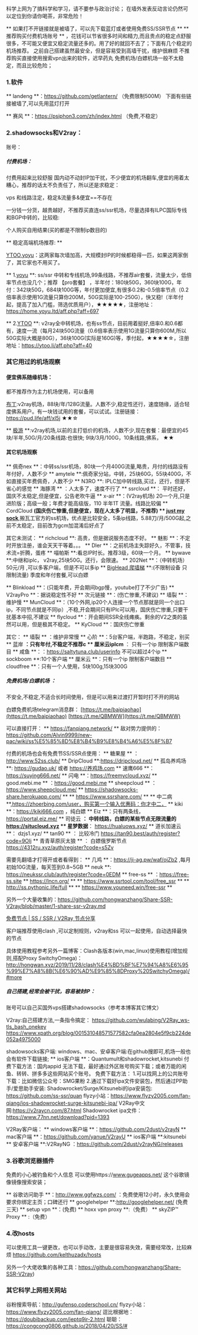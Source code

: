

科学上网为了搞科学和学习，请不要参与政治讨论；
在墙外发表反动言论仍然可以定位到你请你喝茶，非常危险！


** 如果打不开链接就是被墙了，可以先下载蓝灯或者使用免费SS/SSR节点 **
** 推荐购买付费机场账号 ** ，花钱可以节省很多时间和精力,而且贵点的稳定点舒服很多，不可能又便宜又稳定流量还多的。用了好的就回不去了；下面有几个稳定的机场推荐。
之前自己搭建虽然最安全，但是容易受到高墙干扰，维护很麻烦
不推荐购买直接使用搜索vpn出来的软件，迟早药丸
免费机场/白嫖机场一般不太稳定，而且比较危险；

### 1.软件
** landeng **：https://github.com/getlantern/ （免费限制500M）
下面有些链接被墙了,可以先用蓝灯打开

** 赛风 **：https://psiphon3.com/zh/index.html  （免费,不稳定）

### 2.shadowsocks和V2ray：

账号：

##### 付费机场：

付费用起来比较舒服
国内动不动封IP加干扰，不少便宜的机场翻车,便宜的用着太糟心，推荐的话太不负责任了，所以还是求稳定：

vps 和线路注定，稳定&流量多&便宜==不存在


一分钱一分货，越贵越好，不推荐买直连ss/ssr机场，尽量选择有ILPC国际专线和BGP中转的，比较稳:


个人购买自用结果(买的都是不限制ip数目的)

** 稳定高端机场推荐: **

[YTOO](https://ytoo.li/aff.php?aff=40),[yoyu](https://home.yoyu.ltd/aff.php?aff=697)：这两家每次墙加高，大规模封IP的时候都稳得一匹，如果这两家倒了，其它家也不用买了。

** 1.[yoyu](https://home.yoyu.ltd/aff.php?aff=697) **: ss/ssr 中转和专线机场,99条线路，不推荐air套餐，流量太少，低倍率节点也没几个；推荐 【pro套餐】 ，半年付：180块50G，360块100G，年付：342块50G，684块100G等，年付更加便宜,有很多0.2和-0.5倍率节点（0.2倍率表示使用1G流量只算你200M，50G实际是100-250G），快又稳!（半年付起，提高了加入门槛，筛选优质用户），★★★★★，注册地址： https://home.yoyu.ltd/aff.php?aff=697



** 2.[YTOO](https://ytoo.li/aff.php?aff=40) **: v2ray全中转机场，也有ss节点，目前用着挺好,倍率0.和0.6都有，速度一流（每月24块50G流量（0.6倍率表示使用1G流量只算你600M,所以50G实际大概是80G），36块100G(实际是160G)等，季付起，★★★★☆，注册地址：https://ytoo.li/aff.php?aff=40




### 其它用过的机场观察
#### 便宜佛系随缘机场：
都不推荐作为主力机场使用，可以备用

[布丁](https://pud.life/aff/xl5j):v2ray机场，88块/年/128G流量。人数不少,稳定性还行，速度随缘，适合轻度佛系用户。有一块钱试用的套餐，可以试试。注册链接：https://pud.life/aff/xl5j ★★☆

** [极游](https://jiyou.world/aff.php?aff=4287) **:v2ray机场,以前的主打低价的机场，人数不少,现在套餐：最便宜的45块/半年,50G/月/20条线路:也很快; 9块/3月/100G，10条线路;佛系， ★★


#### 其它机场观察

** 佩奇nex **：中转ss/ssr机场，80块一个月400G流量,略贵，月付的线路没有年付好，人数不少
** amytele **:佩奇家分站，中转，25块60G，55块400G，不如直接买年费佩奇，人数不少
** N3RO **: IPLC加中转线路,买过，还行，但是不省心的感觉
** 海豚湾 ** ：人太多了，速度不行了
** ssrcloud **： 平时还好，国庆不太稳定,但是便宜，公告老吹牛逼
** x-air **：(V2ray机场) 20一个月,只是进阶版；高级一般；年费才能高级版，110 半年1T 流量。线路比较偏
** CordCloud **(国庆伤亡惨重,但是便宜，现在人太多了明显，不推荐)
** [just my sock](https://justmysocks.net/members/aff.php?aff=3207)**,搬瓦工官方的ss机场，优点是比较安全，5条ip线路，5.88刀/月/500G起,之前不太稳定，目前改为gcm加混淆后好点了

其它未测试：
** richcloud **: 高贵，但是据说服务态度不好。
** 魅影 **：不定时开放注册，谁会天天干等着。。。
** Dler **：之前机场主失踪好久，不管事，技术流=折腾，蛋疼
** 喵帕斯 **:看总IP时长。推荐3级，60块一个月。
** bywave **:中继和iplc， v2ray,25块50G。还行，会限速。
** 202Net **：（中转机场） 50元/月 ,可以多客户端，但是不可以多ip
** [BigHead 爬墙梯](https://bighead.cool/register?aff=20152) **:(不限制设备 只限制流量) 季度和年付套餐,可以白嫖

** Blinkload **：(只能年费，开会期间bgp慢，youtube打了不少广告)
** V2rayPro **：据说稳定性不好
** 次元链接 **：(伤亡惨重,不建议)
** 墙裂 **：维护慢
** MunCloud **：（10个外网,ip20个人连接一个节点那就是同一个出口ip，不同节点就是不同ip）,不稳,开会期间只有IPlc可以用，国庆伤亡惨重,只要干扰基本中招,不建议
** flycloud **：开会期间SSR全线瘫痪。剩余的V2之类的虽然可以用，但是极其不稳定。
** KyCloud **：国庆伤亡惨重

其它：
** 墙裂 ** ：维护非常慢
** 心阶 **：5台客户端，半跑路，不稳定，别买
** 蓝岸 **：只有年付,不稳定不推荐c
** 厘米云iplcm** ： 只有一个ip 限制客户端数目
** 咸鱼 **：：https://saltytuna.club/userinfo 不可以超过4个ip
** sockboom **:10个客户端
** 厘米云 **：只有一个ip 限制客户端数目
** cloudfree **：只有一个人使用，5块100g,15块300G


##### 免费机场/白嫖机场 ：
不安全,不稳定,不适合长时间使用，但是可以用来过渡打开暂时打不开的网站

白嫖免费机场telegram消息群：
[https://t.me/baipiaohao](https://t.me/baipiaohao)
[https://t.me/QBMWW](https://t.me/QBMWW)


可以直接打开：
** https://fanqiang.network/ **
敌对势力提供的：https://github.com/Alvin9999/new-pac/wiki/ss%E5%85%8D%E8%B4%B9%E8%B4%A6%E5%8F%B7


付费的机场也会有免费节SS/SSR点使用：
** 糖果屋 ** ：http://www.52ss.club/
** DripCloud **:https://dripcloud.net/
** 孤岛养鸡场 **: https://gudao.uk/ 或者  https://养鸡场.com
** 速鹰666  **：https://suying666.net/
** 闪电 **：https://freemycloud.xyz/
** good.mebi.me ** ：https://good.mebi.me
** sheepcloud ** ：https://www.sheepcloud.me/
** https://shadowsocks-share.herokuapp.com/ **
** https://www.ssrshare.com/ **
** 中二病 **,https://zhoerbing.com/user，购买第一个输入优惠码：你才中二，
** kiki **：https://kiki666.com ，纯白嫖
** Eiz **：只有两条线，  https://portal.eiz.me/
** 司徒云 **： 中转线路，白嫖的某些节点无限流量的 https://situcloud.xyz
** 星梦数据**：    https://hualuows.xyz/
** 道长加速云 **：   dzjs1.xyz/
** tan90 ** ： 比较冷门 https://tan90.best/auth/register?code=9OIj
** 青青草原灰太狼 ** ： 白嫖俄罗斯节点 https://4312ru.xyz/auth/register?code=s5Zv


需要先翻墙才打得开或者看得到：
** 几鸡 **：https://ji-ag.pw/waf/ojZb2 ,每月初始10G流量，每天签到0.8~5GB
** neuk **: https://neukssr.club/auth/register?code=0EDM
** free-ss ** ：https://free-ss.site
** https://lncn.org/ **
** https://www.ssrtool.com/tool/free_ssr **
** http://ss.pythonic.life/full **
** https://www.youneed.win/free-ssr **

另外一个大量收集的：https://github.com/hongwanzhang/Share-SSR-V2ray/blob/master/1-share-ssr-v2ray.md

[免费节点 | SS / SSR / V2Ray 节点分享](https://merlinblog.xyz/wiki/freess.html?nsukey=X6a51%2B%2B9mnMNDwiq5uSIfLIgLC6v8Jdd%2FOPOvRweY5V4XDF15U4htVtFHHmpAzDVtwWZsjIJg2iCBynTG%2BA%2FgrZ1VxyNxraYkBPWLJPmSyapxDzxJ%2Be7aXHSpVz9TeSSQKYWxqR%2BgcJTRkyVNqTkMQyQRTRvLS%2FqZWc74ZyhQY68U69PyZnIHW9XZen%2FrmKyA0BIv%2B2%2BrZhLZ5Tl8BqnPg%3D%3D
)


客户端推荐使用clash  ,可以定制规则，v2ray和ss 可以一起使用，自动选择最快的节点

具体使用教程参考另外一篇博客：Clash各版本(win,mac,linux)使用教程(增加规则,搭配Proxy SwitchyOmega)：  http://hongwan.xyz/2019/11/28/clash%E4%BD%BF%E7%94%A8%E6%95%99%E7%A8%8B(%E6%90%AD%E9%85%8DProxy%20SwitchyOmega)/#more


##### 自己搭建,经常会被干扰，容易被封IP：
账号可以自己买国外vps搭建shadowsocks（参考本博客其它博文）

V2ray:自己搭建方法,一条指令搞定：
https://github.com/wulabing/V2Ray_ws-tls_bash_onekey
https://www.xpath.org/blog/001531048571577582cfa0ea2804e5f9cb224de052a4975000


shadowsocks客户端:
windows、mac、安卓客户端:在github搜即可,机场一般也会有软件下载链接;
** ios客户端 **：Quantumult和shadowrocket,kitsunebi
付费下载方法：国内appid 无法下载，最好通过外区账号购买下载；或者万能的闲鱼、转转、拼多多这些网站买个账号。
免费下载方法：
1.可以找网上的公共账号下载：比如微信公众号：SMG果粉
2.通过下载好ipa文件安装包，然后通过PP助手/爱思助手安装:
Shadowrocket/Surge/Kitsunebi的ipa安装包:
https://github.com/ss-ssr/quan
flyzy小站：https://www.flyzy2005.com/fan-qiang/ios-shadowrocket-surge-kitsunebi-ipa/
V2Ray中文网:https://v2raycn.com/87.html
Shadowrocket ipa文件：
https://www.77nn.net/download?pid=1393

V2Ray客户端：
**  windows客户端 **：https://github.com/2dust/v2rayN
**  mac客户端 **：https://github.com/yanue/V2rayU
**  ios客户端 **:kitsunebi
**  安卓客户端 **:V2RayNG ：https://github.com/2dust/v2rayNG/releases

### 3.谷歌浏览器插件
免费的小心被钓鱼和个人信息
可以使用https://www.gugeapps.net/ 这个谷歌镜像镜像搜索安装；

** 谷歌访问助手 **：http://www.ggfwzs.com/ ：免费使用12小时，永久使用会要求你绑定主页；口碑还行
** googlehelper **:http://googlehelper.net/  (免费三天)
** setup vpn **：(免费)
** hoxx vpn proxy **:（免费）
** skyZIP™ Proxy ** :（免费）

### 4.改hosts
可以使用工具一键更改，也可以手动改，主要是很容易失效，需要经常改，比较麻烦
https://github.com/kelthuzadx/hosts

另外一个大佬收集的各种工具：https://github.com/hongwanzhang/Share-SSR-V2ray)

### 其它科学上网相关网站
谷粉搜索导航：http://gufenso.coderschool.cn/
flyzy小站：https://www.flyzy2005.com/fan-qiang/
逗比根据地：https://doubibackup.com/jeptq9ir-2.html
聪聪：https://congcong0806.github.io/2018/04/20/SS/#